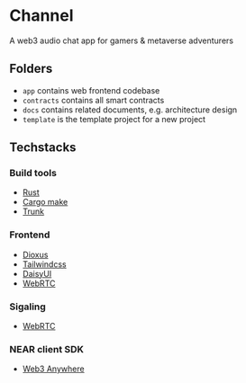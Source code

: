 # Channel

A web3 audio chat app for gamers & metaverse adventurers

## Folders

- `app` contains web frontend codebase
- `contracts` contains all smart contracts
- `docs` contains related documents, e.g. architecture design
- `template` is the template project for a new project

## Techstacks

### Build tools

- [Rust](https://www.rust-lang.org/)
- [Cargo make](https://github.com/sagiegurari/cargo-make)
- [Trunk](https://github.com/thedodd/trunk)

### Frontend

- [Dioxus](https://dioxuslabs.com/)
- [Tailwindcss](https://tailwindcss.com/)
- [DaisyUI](https://daisyui.com/)
- [WebRTC](https://github.com/webrtc-rs/webrtc)

### Sigaling

- [WebRTC](https://github.com/webrtc-rs/webrtc)

### NEAR client SDK

- [Web3 Anywhere](https://github.com/russellwmy/web3-anywhere)
